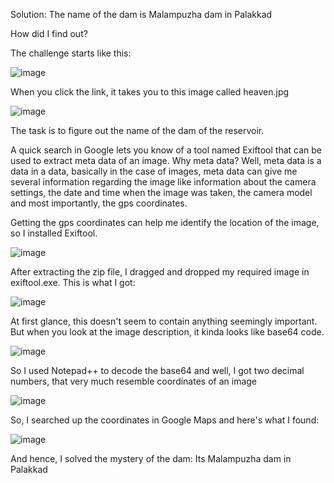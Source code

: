 Solution: The name of the dam is Malampuzha dam in Palakkad

How did I find out?

The challenge starts like this:

![image](https://github.com/user-attachments/assets/bcad718d-998e-4b8b-b390-0c9ef49d056c)

When you click the link, it takes you to this image called heaven.jpg

![image](https://github.com/user-attachments/assets/a97aa55f-f12c-4224-96b0-9f7323288a4b)

The task is to figure out the name of the dam of the reservoir. 

A quick search in Google lets you know of a tool named Exiftool that can be used to extract meta data of an image. Why meta data? Well, meta data is a data in a data, basically in the case of images, meta data can give me several information regarding the image like information about the camera settings, the date and time when the image was taken, the camera model and most importantly, the gps coordinates.

Getting the gps coordinates can help me identify the location of the image, so I installed Exiftool. 

![image](https://github.com/user-attachments/assets/a1a0b28e-8f4a-4086-b0df-5b8e8305397f)

After extracting the zip file, I dragged and dropped my required image in exiftool.exe. This is what I got:

![image](https://github.com/user-attachments/assets/876a90ce-7c06-4895-8f2c-6320a8e8c3a6)

At first glance, this doesn't seem to contain anything seemingly important. But when you look at the image description, it kinda looks like base64 code.

![image](https://github.com/user-attachments/assets/78735177-6e16-4ff4-b45b-df30f7b1088b)

So I used Notepad++ to decode the base64 and well, I got two decimal numbers, that very much resemble coordinates of an image

![image](https://github.com/user-attachments/assets/831d10f1-a997-4b42-ac4c-f29e46e43f6e)

So, I searched up the coordinates in Google Maps and here's what I found:

![image](https://github.com/user-attachments/assets/71c553a0-92e6-43b0-ad21-485508222a61)

And hence, I solved the mystery of the dam: Its Malampuzha dam in Palakkad
